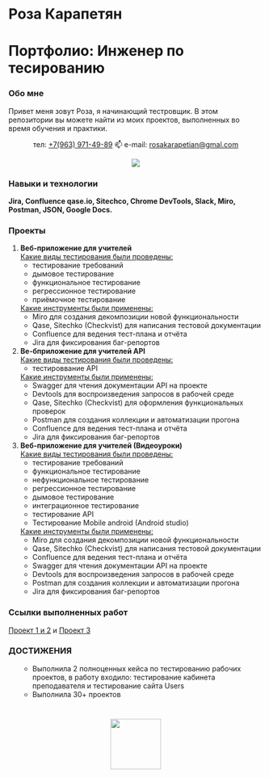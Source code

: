 # Роза Карапетян
<div>
  <h1>Портфолио: Инженер по тесированию </h1>
</div>
<div>
  <h3>Обо мне </h3>
<p>Привет меня зовут Роза, я начинающий тестровщик.
В этом репозитории вы можете найти из моих проектов, выполненных во время обучения и практики.
</p>
  <p align = 'center'> 
  тел: <a href='tel:+79639714989'>+7(963) 971-49-89</a> 
     📫 e-mail: <a href='mailto:rosakarapetian@gmail.com'> rosakarapetian@gmal.com</a> </p>
    <p align = 'center'>
  <a href = "https://t.me/@Roza_Karapetyan">
    <img src = "https://img.shields.io/badge/Telegram-blue?sytle=for-the-badge&logo=telegram&logoColor=white"/>
  </a>
    </p>
  </div>
  <div>
<h3>Навыки и технологии</h3>
<b>Jira, Confluence qase.io, Sitechco, Chrome DevTools, Slack, Miro, Postman, JSON, Google Docs.</b>
    </div>
    <div>
<h3>Проекты</h3>
<ol>
  <li><b>Веб-приложение для учителей</b><br>
  <u>Какие виды тестирования были проведены:</u>
  <ul>
    <li>тестирование требований</li>
    <li>дымовое тестирование</li>
    <li>функциональное тестирование</li>
    <li>регрессионное тестирование</li>
    <li>приёмочное тестирование</li>
  </ul>
    <u>Какие инструменты были применены:</u>
    <ul>
      <li>Miro для создания декомпозиции новой функциональности</li>
      <li>Qase, Sitechko (Checkvist) для написания тестовой документации</li>
      <li>Confluence для ведения тест-плана и отчёта</li>
      <li>Jira для фиксирования баг-репортов</li>
    </ul>
  </li>
  <li><b>Ве-бприложение для учителей API</b><br>
    <u>Какие виды тестирования были проведены:</u>
    <ul>
      <li>тестироввание API</li>
    </ul>
    <u>Какие инструменты были применены:</u>
    <ul>
      <li>Swagger для чтения документации API на проекте</li>
      <li>Devtools для воспроизведения запросов в рабочей среде</li>
      <li>Qase, Sitechko (Checkvist) для оформления функциональных проверок</li>
      <li>Postman для создания коллекции и автоматизации прогона</li>
      <li>Confluence для ведения тест-плана и отчёта</li>
      <li>Jira для фиксирования баг-репортов</li>
    </ul>
  </li>
  <li>
    <b>Веб-приложение для учителей (Видеоуроки)</b><br>
    <u>Какие виды тестирования были проведены:</u>
    <ul>
      <li>тестирование требований</li>
      <li>функциональное тестирование</li>
      <li>нефункциональное тестирование</li>
      <li>регрессионное тестирование</li>
      <li>дымовое тестирование</li>
      <li>интеграционное тестирование</li>
      <li>тестирование API</li>
      <li>Тестирование Mobile android (Android studio)</li>
    </ul>
    <u>Какие инструменты были применены:</u>
    <ul>
      <li>Miro для создания декомпозиции новой функциональности</li>
      <li>Qase, Sitechko (Checkvist) для написания тестовой документации</li>
      <li>Confluence для ведения тест-плана и отчёта</li>
      <li>Swagger для чтения документации API на проекте</li>
      <li>Devtools для воспроизведения запросов в рабочей среде</li>
      <li>Postman для создания коллекции и автоматизации прогона</li>
      <li>Jira для фиксирования баг-репортов</li>
    </ul>
  </li>
</ol>
      </div>
      
<div>
  <h3>Ссылки выполненных работ</h3>
  <a href ='https://docs.google.com/document/d/16wJJ5FvYL9jSCdgYEEe722SCsMOW1KvM4W6pq-etGsc/edit?usp=sharing'>Проект 1 и 2</a> и 
 <a href = 'https://docs.google.com/document/d/1wwH_YIb7osb8rkG9RfQ8sjRrVSSpFYfZS59eykYwpp4/edit?usp=sharing'>Проект 3</a>
</div>
<div>
<h3>ДОСТИЖЕНИЯ</h3>
<ol>
  <ul>
    <li>Выполнила 2 полноценных кейса по тестированию рабочих проектов, в работу входило: тестирование кабинета преподавателя и тестирование сайта Users</li>
    <li>Выполнила 30+ проектов</li>
  </ul>
</ol>
</div>
<div align="center" style="margin: 40px 0">
   <a href="https://github.com/roza-karapetyan/github-profile-views-counter">
       <img width="100px" src="https://komarev.com/ghpvc/?username=roza-karapetyan3&color=DE002D">
   </a>
</div>
